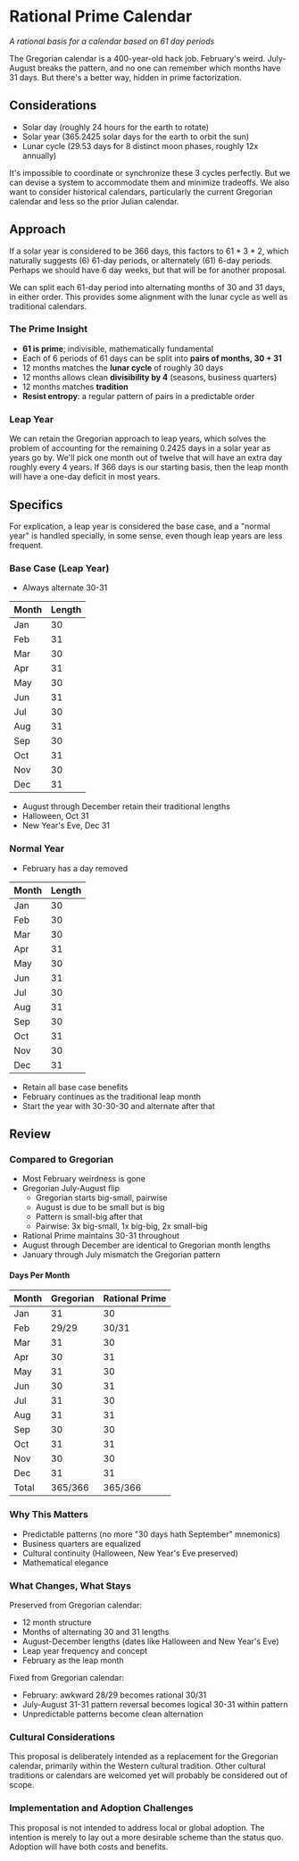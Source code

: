 # Rational Prime Calendar

*A rational basis for a calendar based on 61 day periods*

The Gregorian calendar is a 400-year-old hack job.
February's weird.
July-August breaks the pattern,
and no one can remember which months have 31 days.
But there's a better way, hidden in prime factorization.

## Considerations

* Solar day (roughly 24 hours for the earth to rotate)
* Solar year (365.2425 solar days for the earth to orbit the sun)
* Lunar cycle (29.53 days for 8 distinct moon phases, roughly 12x annually)

It's impossible to coordinate or synchronize these 3 cycles perfectly.
But we can devise a system to accommodate them and minimize tradeoffs.
We also want to consider historical calendars, particularly the current
Gregorian calendar and less so the prior Julian calendar.

## Approach

If a solar year is considered to be 366 days, this factors to 61 * 3 * 2,
which naturally suggests (6) 61-day periods, or alternately (61) 6-day periods.
Perhaps we should have 6 day weeks, but that will be for another proposal.

We can split each 61-day period into alternating months of 30 and 31 days,
in either order.  This provides some alignment with the lunar cycle as well
as traditional calendars.

### The Prime Insight

* **61 is prime**; indivisible, mathematically fundamental
* Each of 6 periods of 61 days can be split into **pairs of months, 30 + 31**
* 12 months matches the **lunar cycle** of roughly 30 days
* 12 months allows clean **divisibility by 4** (seasons, business quarters)
* 12 months matches **tradition**
* **Resist entropy**: a regular pattern of pairs in a predictable order

### Leap Year

We can retain the Gregorian approach to leap years, which solves the problem
of accounting for the remaining 0.2425 days in a solar year as years go by.
We'll pick one month out of twelve that will have an extra day roughly every
4 years.  If 366 days is our starting basis, then the leap month will have
a one-day deficit in most years.

## Specifics

For explication, a leap year is considered the base case, and a "normal year"
is handled specially, in some sense, even though leap years are less frequent.

### Base Case (Leap Year)

* Always alternate 30-31

| Month | Length |
| --- | -- |
| Jan | 30 |
| Feb | 31 |
| Mar | 30 |
| Apr | 31 |
| May | 30 |
| Jun | 31 |
| Jul | 30 |
| Aug | 31 |
| Sep | 30 |
| Oct | 31 |
| Nov | 30 |
| Dec | 31 |

* August through December retain their traditional lengths
* Halloween, Oct 31
* New Year's Eve, Dec 31

### Normal Year

* February has a day removed

| Month | Length |
| ----- | ------ |
| Jan | 30 |
| Feb | 30 |
| Mar | 30 |
| Apr | 31 |
| May | 30 |
| Jun | 31 |
| Jul | 30 |
| Aug | 31 |
| Sep | 30 |
| Oct | 31 |
| Nov | 30 |
| Dec | 31 |

* Retain all base case benefits
* February continues as the traditional leap month
* Start the year with 30-30-30 and alternate after that

## Review

### Compared to Gregorian

* Most February weirdness is gone
* Gregorian July-August flip
  - Gregorian starts big-small, pairwise
  - August is due to be small but is big
  - Pattern is small-big after that
  - Pairwise: 3x big-small, 1x big-big, 2x small-big
* Rational Prime maintains 30-31 throughout
* August through December are identical to Gregorian month lengths
* January through July mismatch the Gregorian pattern

#### Days Per Month

| Month | Gregorian | Rational Prime |
| ----- | --------- | -------------- |
| Jan   | 31        | 30             |
| Feb   | 29/29     | 30/31          |
| Mar   | 31        | 30             |
| Apr   | 30        | 31             |
| May   | 31        | 30             |
| Jun   | 30        | 31             |
| Jul   | 31        | 30             |
| Aug   | 31        | 31             |
| Sep   | 30        | 30             |
| Oct   | 31        | 31             |
| Nov   | 30        | 30             |
| Dec   | 31        | 31             |
| Total | 365/366   | 365/366        |

### Why This Matters

* Predictable patterns (no more "30 days hath September" mnemonics)
* Business quarters are equalized
* Cultural continuity (Halloween, New Year's Eve preserved)
* Mathematical elegance

### What Changes, What Stays

Preserved from Gregorian calendar:

* 12 month structure
* Months of alternating 30 and 31 lengths
* August-December lengths (dates like Halloween and New Year's Eve)
* Leap year frequency and concept
* February as the leap month

Fixed from Gregorian calendar:

* February: awkward 28/29 becomes rational 30/31
* July-August 31-31 pattern reversal becomes logical 30-31 within pattern
* Unpredictable patterns become clean alternation

### Cultural Considerations

This proposal is deliberately intended as a replacement for the Gregorian
calendar, primarily within the Western cultural tradition.
Other cultural traditions or calendars are welcomed yet will probably be
considered out of scope.

### Implementation and Adoption Challenges

This proposal is not intended to address local or global adoption.
The intention is merely to lay out a more desirable scheme than the status quo.
Adoption will have both costs and benefits.
